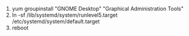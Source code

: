 1.	yum groupinstall "GNOME Desktop" "Graphical Administration Tools"
2.	ln -sf /lib/systemd/system/runlevel5.target /etc/systemd/system/default.target
3.	reboot
